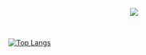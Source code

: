 <p align = "center">
<img src="https://capsule-render.vercel.app/api?type=waving&color=auto&height=300&section=header&text=Hello!&fontSize=70" />
</p>
<br>

[![Top Langs](https://github-readme-stats.vercel.app/api/top-langs/?username=hwangminwoo4&layout=compact)](https://github.com/anuraghazra/github-readme-stats)
